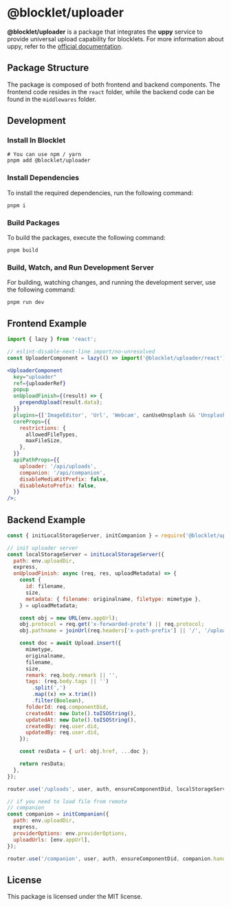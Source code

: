 # @blocklet/uploader

**@blocklet/uploader** is a package that integrates the **uppy** service to provide universal upload capability for blocklets. For more information about uppy, refer to the [official documentation](https://uppy.io/docs/quick-start/).

## Package Structure

The package is composed of both frontend and backend components. The frontend code resides in the `react` folder, while the backend code can be found in the `middlewares` folder.

## Development

### Install In Blocklet

```
# You can use npm / yarn
pnpm add @blocklet/uploader
```

### Install Dependencies

To install the required dependencies, run the following command:

```
pnpm i
```

### Build Packages

To build the packages, execute the following command:

```
pnpm build
```

### Build, Watch, and Run Development Server

For building, watching changes, and running the development server, use the following command:

```
pnpm run dev
```

## Frontend Example

```jsx
import { lazy } from 'react';

// eslint-disable-next-line import/no-unresolved
const UploaderComponent = lazy(() => import('@blocklet/uploader/react').then((res) => ({ default: res.Uploader })));

<UploaderComponent
  key="uploader"
  ref={uploaderRef}
  popup
  onUploadFinish={(result) => {
    prependUpload(result.data);
  }}
  plugins={['ImageEditor', 'Url', 'Webcam', canUseUnsplash && 'Unsplash'].filter(Boolean)}
  coreProps={{
    restrictions: {
      allowedFileTypes,
      maxFileSize,
    },
  }}
  apiPathProps={{
    uploader: '/api/uploads',
    companion: '/api/companion',
    disableMediaKitPrefix: false,
    disableAutoPrefix: false,
  }}
/>;
```

## Backend Example

```javascript
const { initLocalStorageServer, initCompanion } = require('@blocklet/uploader/middlewares');

// init uploader server
const localStorageServer = initLocalStorageServer({
  path: env.uploadDir,
  express,
  onUploadFinish: async (req, res, uploadMetadata) => {
    const {
      id: filename,
      size,
      metadata: { filename: originalname, filetype: mimetype },
    } = uploadMetadata;

    const obj = new URL(env.appUrl);
    obj.protocol = req.get('x-forwarded-proto') || req.protocol;
    obj.pathname = joinUrl(req.headers['x-path-prefix'] || '/', '/uploads', filename);

    const doc = await Upload.insert({
      mimetype,
      originalname,
      filename,
      size,
      remark: req.body.remark || '',
      tags: (req.body.tags || '')
        .split(',')
        .map((x) => x.trim())
        .filter(Boolean),
      folderId: req.componentDid,
      createdAt: new Date().toISOString(),
      updatedAt: new Date().toISOString(),
      createdBy: req.user.did,
      updatedBy: req.user.did,
    });

    const resData = { url: obj.href, ...doc };

    return resData;
  },
});

router.use('/uploads', user, auth, ensureComponentDid, localStorageServer.handle);

// if you need to load file from remote
// companion
const companion = initCompanion({
  path: env.uploadDir,
  express,
  providerOptions: env.providerOptions,
  uploadUrls: [env.appUrl],
});

router.use('/companion', user, auth, ensureComponentDid, companion.handle);
```

## License

This package is licensed under the MIT license.
